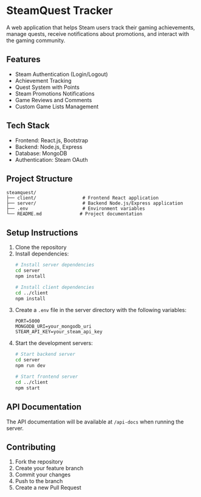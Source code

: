 # SteamQuest Tracker

A web application that helps Steam users track their gaming achievements, manage quests, receive notifications about promotions, and interact with the gaming community.

## Features

- Steam Authentication (Login/Logout)
- Achievement Tracking
- Quest System with Points
- Steam Promotions Notifications
- Game Reviews and Comments
- Custom Game Lists Management

## Tech Stack

- Frontend: React.js, Bootstrap
- Backend: Node.js, Express
- Database: MongoDB
- Authentication: Steam OAuth

## Project Structure

```
steamquest/
├── client/                 # Frontend React application
├── server/                 # Backend Node.js/Express application
├── .env                    # Environment variables
└── README.md              # Project documentation
```

## Setup Instructions

1. Clone the repository
2. Install dependencies:
   ```bash
   # Install server dependencies
   cd server
   npm install

   # Install client dependencies
   cd ../client
   npm install
   ```
3. Create a `.env` file in the server directory with the following variables:
   ```
   PORT=5000
   MONGODB_URI=your_mongodb_uri
   STEAM_API_KEY=your_steam_api_key
   ```
4. Start the development servers:
   ```bash
   # Start backend server
   cd server
   npm run dev

   # Start frontend server
   cd ../client
   npm start
   ```

## API Documentation

The API documentation will be available at `/api-docs` when running the server.

## Contributing

1. Fork the repository
2. Create your feature branch
3. Commit your changes
4. Push to the branch
5. Create a new Pull Request